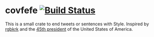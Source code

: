 # covfefe [![Build Status](https://travis-ci.org/Feliix42/covfefe.svg?branch=master)](https://travis-ci.org/Feliix42/covfefe)

This is a small crate to end tweets or sentences with Style. Inspired by [rgbkrk](https://github.com/rgbkrk/covfefe) and the [45th president](https://archive.is/f7UL3) of the United States of America.
